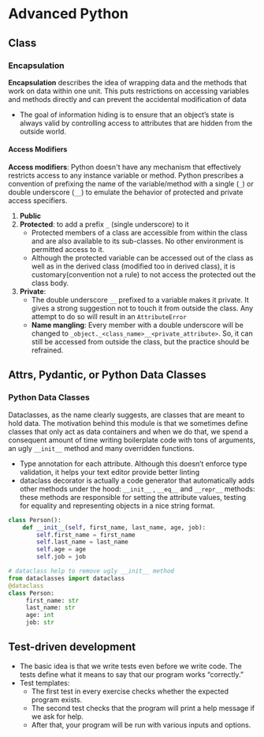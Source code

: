 # Advanced Python

## Class

### Encapsulation

**Encapsulation** describes the idea of wrapping data and the methods that work on data within one unit. This puts restrictions on accessing variables and methods directly and can prevent the accidental modification of data

- The goal of information hiding is to ensure that an object’s state is always valid by controlling access to attributes that are hidden from the outside world.

#### Access Modifiers

**Access modifiers**: Python doesn't have any mechanism that effectively restricts access to any instance variable or method. Python prescribes a convention of prefixing the name of the variable/method with a single (`_`) or double underscore (`__`) to emulate the behavior of protected and private access specifiers.

1. **Public**
2. **Protected**: to add a prefix `_` (single underscore) to it
   - Protected members of a class are accessible from within the class and are also available to its sub-classes. No other environment is permitted access to it.
   - Although the protected variable can be accessed out of the class as well as in the derived class (modified too in derived class), it is customary(convention not a rule) to not access the protected out the class body.
3. **Private**:
   - The double underscore `__` prefixed to a variable makes it private. It gives a strong suggestion not to touch it from outside the class. Any attempt to do so will result in an `AttributeError`
   - **Name mangling**: Every member with a double underscore will be changed to `_object._<class_name>__<private_attribute>`. So, it can still be accessed from outside the class, but the practice should be refrained.

## Attrs, Pydantic, or Python Data Classes

### Python Data Classes

Dataclasses, as the name clearly suggests, are classes that are meant to hold data. The motivation behind this module is that we sometimes define classes that only act as data containers and when we do that, we spend a consequent amount of time writing boilerplate code with tons of arguments, an ugly `__init__` method and many overridden functions.

- Type annotation for each attribute. Although this doesn’t enforce type validation, it helps your text editor provide better linting
- dataclass decorator is actually a code generator that automatically adds other methods under the hood: `__init__` , `__eq__` and `__repr__` methods: these methods are responsible for setting the attribute values, testing for equality and representing objects in a nice string format.

```Python
class Person():
    def __init__(self, first_name, last_name, age, job):
        self.first_name = first_name
        self.last_name = last_name
        self.age = age
        self.job = job

# dataclass help to remove ugly __init__ method
from dataclasses import dataclass
@dataclass
class Person:
     first_name: str
     last_name: str
     age: int
     job: str
```

## Test-driven development

- The basic idea is that we write tests even before we write code. The tests define what it means to say that our program works “correctly.”
- Test templates:
  - The first test in every exercise checks whether the expected program exists.
  - The second test checks that the program will print a help message if we ask for help.
  - After that, your program will be run with various inputs and options.
